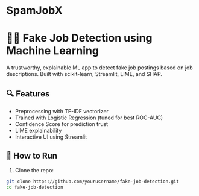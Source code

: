 # SpamJobX

# 🕵️‍♀️ Fake Job Detection using Machine Learning

A trustworthy, explainable ML app to detect fake job postings based on job descriptions. Built with scikit-learn, Streamlit, LIME, and SHAP.

## 🔍 Features
- Preprocessing with TF-IDF vectorizer
- Trained with Logistic Regression (tuned for best ROC-AUC)
- Confidence Score for prediction trust
- LIME explainability
- Interactive UI using Streamlit

## 🚀 How to Run

1. Clone the repo:
```bash
git clone https://github.com/yourusername/fake-job-detection.git
cd fake-job-detection
